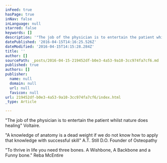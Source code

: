 ```yaml
---
inFeed: true
hasPage: true
inNav: false
inLanguage: null
starred: false
keywords: []
description: '"The job of the physician is to entertain the patient whilst nature does healing" Voltaire.'
datePublished: '2016-04-15T14:16:25.526Z'
dateModified: '2016-04-15T14:15:28.284Z'
title: ''
author: []
sourcePath: _posts/2016-04-15-219452df-b0e3-4a53-9a10-3cc974fa7cf6.md
published: true
authors: []
publisher:
  name: null
  domain: null
  url: null
  favicon: null
url: 219452df-b0e3-4a53-9a10-3cc974fa7cf6/index.html
_type: Article

---
```

"The job of the physician is to entertain the patient whilst nature does healing" Voltaire.

"A knowledge of anatomy is a dead weight if we do not know how to apply that knowledge with successful skill" A.T. Still D.O. Founder of Osteopathy

"To thrive in life you need three bones. A Wishbone, A Backbone and a Funny bone."  Reba McEntire